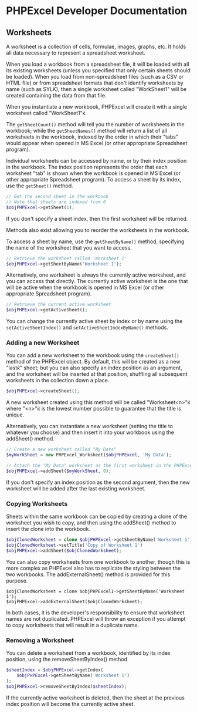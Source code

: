 ﻿# PHPExcel Developer Documentation

## Worksheets

A worksheet is a collection of cells, formulae, images, graphs, etc. It holds all data necessary to represent a spreadsheet worksheet.

When you load a workbook from a spreadsheet file, it will be loaded with all its existing worksheets (unless you specified that only certain sheets should be loaded). When you load from non-spreadsheet files (such as a CSV or HTML file) or from spreadsheet formats that don't identify worksheets by name (such as SYLK), then a single worksheet called "WorkSheet1" will be created containing the data from that file.

When you instantiate a new workbook, PHPExcel will create it with a single worksheet called "WorkSheet1"ќ.

The `getSheetCount()` method will tell you the number of worksheets in the workbook; while the `getSheetNames()` method will return a list of all worksheets in the workbook, indexed by the order in which their "tabs" would appear when opened in MS Excel (or other appropriate Spreadsheet program).

Individual worksheets can be accessed by name, or by their index position in the workbook. The index position represents the order that each worksheet "tab" is shown when the workbook is opened in MS Excel (or other appropriate Spreadsheet program). To access a sheet by its index, use the `getSheet()` method.

```php
// Get the second sheet in the workbook
// Note that sheets are indexed from 0
$objPHPExcel->getSheet(1);
```

If you don't specify a sheet index, then the first worksheet will be returned.

Methods also exist allowing you to reorder the worksheets in the workbook.

To access a sheet by name, use the `getSheetByName()` method, specifying the name of the worksheet that you want to access.

```php
// Retrieve the worksheet called 'Worksheet 1'
$objPHPExcel->getSheetByName('Worksheet 1');
```

Alternatively, one worksheet is always the currently active worksheet, and you can access that directly. The currently active worksheet is the one that will be active when the workbook is opened in MS Excel (or other appropriate Spreadsheet program).

```php
// Retrieve the current active worksheet
$objPHPExcel->getActiveSheet();
```

You can change the currently active sheet by index or by name using the `setActiveSheetIndex()` and `setActiveSheetIndexByName()` methods.

### Adding a new Worksheet

You can add a new worksheet to the workbook using the `createSheet()` method of the PHPExcel object. By default, this will be created as a new "lastќ" sheet; but you can also specify an index position as an argument, and the worksheet will be inserted at that position, shuffling all subsequent worksheets in the collection down a place.

```php
$objPHPExcel->createSheet();
```

A new worksheet created using this method will be called "Worksheet\<n\>"ќ where "\<n\>"ќ is the lowest number possible to guarantee that the title is unique.

Alternatively, you can instantiate a new worksheet (setting the title to whatever you choose) and then insert it into your workbook using the addSheet() method.

```php
// Create a new worksheet called "My Data"
$myWorkSheet = new PHPExcel_Worksheet($objPHPExcel, 'My Data');

// Attach the "My Data" worksheet as the first worksheet in the PHPExcel object
$objPHPExcel->addSheet($myWorkSheet, 0);
```

If you don't specify an index position as the second argument, then the new worksheet will be added after the last existing worksheet.

### Copying Worksheets

Sheets within the same workbook can be copied by creating a clone of the worksheet you wish to copy, and then using the addSheet() method to insert the clone into the workbook.

```php
$objClonedWorksheet = clone $objPHPExcel->getSheetByName('Worksheet 1');
$objClonedWorksheet->setTitle('Copy of Worksheet 1')
$objPHPExcel->addSheet($objClonedWorksheet);
```

You can also copy worksheets from one workbook to another, though this is more complex as PHPExcel also has to replicate the styling between the two workbooks. The addExternalSheet() method is provided for this purpose.

```
$objClonedWorksheet = clone $objPHPExcel1->getSheetByName('Worksheet 1');
$objPHPExcel->addExternalSheet($objClonedWorksheet);
```

In both cases, it is the developer's responsibility to ensure that worksheet names are not duplicated. PHPExcel will throw an exception if you attempt to copy worksheets that will result in a duplicate name.

### Removing a Worksheet

You can delete a worksheet from a workbook, identified by its index position, using the removeSheetByIndex() method

```php
$sheetIndex = $objPHPExcel->getIndex(
    $objPHPExcel->getSheetByName('Worksheet 1')
);
$objPHPExcel->removeSheetByIndex($sheetIndex);
```

If the currently active worksheet is deleted, then the sheet at the previous index position will become the currently active sheet.

